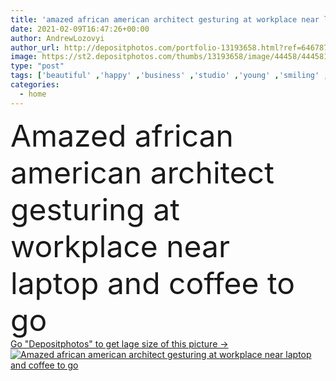 ```yaml
---
title: 'amazed african american architect gesturing at workplace near laptop and coffee to go'
date: 2021-02-09T16:47:26+00:00
author: AndrewLozovyi
author_url: http://depositphotos.com/portfolio-13193658.html?ref=64678756
image: https://st2.depositphotos.com/thumbs/13193658/image/44458/444581018/api_thumb_450.jpg?forcejpeg=true
type: "post"
tags: ['beautiful' ,'happy' ,'business' ,'studio' ,'young' ,'smiling' ,'cheerful' ,'drink' ,'emotion' ,'concept' ,'home' ,'beverage' ,'woman' ,'work' ,'internet' ,'desk' ,'joyful' ,'indoors' ,'remote' ,'profession' ,'online' ,'attractive' ,'eyeglasses' ,'casual' ,'amazed' ,'astonished' ,'architect' ,'positive' ,'excited' ,'workplace' ,'takeaway' ,'Gesturing' ,'businesswoman' ,'freelance' ,'freelancer' ,'copy space' ,'one person' ,'home office' ,'black woman' ,'african american' ,'Interior Designer' ,'paper cup' ,'coffee to go' ]
categories: 
  - home
---
```

<div aling="center">
            <font size="60"> Amazed african american architect gesturing at workplace near laptop and coffee to go</font>   
</div>
<div>
    <a href='https://depositphotos.com/444581018/stock-photo-amazed-african-american-architect-gesturing.html?ref=64678756' target=_blank > Go "Depositphotos" to get lage size of this picture ->
        <img href='https://depositphotos.com/444581018/stock-photo-amazed-african-american-architect-gesturing.html?ref=64678756' src='https://st2.depositphotos.com/13193658/44458/i/950/depositphotos_444581018-stock-photo-amazed-african-american-architect-gesturing.jpg?forcejpeg=true' alt='Amazed african american architect gesturing at workplace near laptop and coffee to go' >
    </a>
</div>

